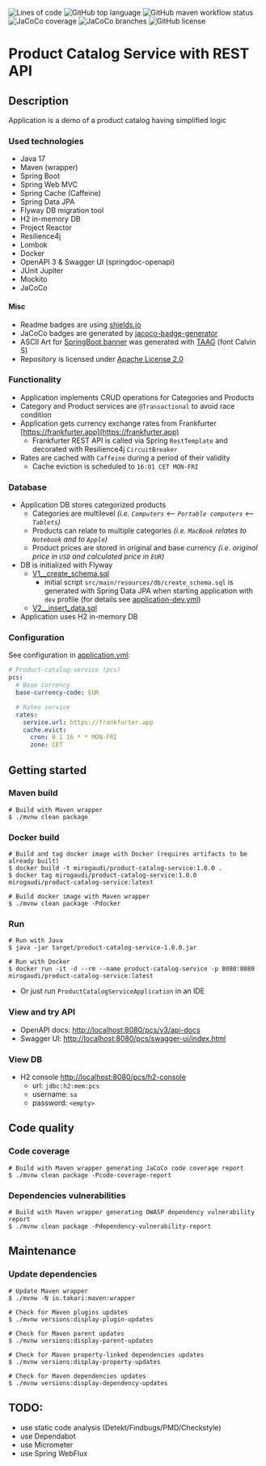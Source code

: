 ![Lines of code](https://img.shields.io/tokei/lines/github/mirogaudi/product-catalog-service)
![GitHub top language](https://img.shields.io/github/languages/top/mirogaudi/product-catalog-service)
![GitHub maven workflow status](https://img.shields.io/github/workflow/status/mirogaudi/product-catalog-service/Java_CI_with_Maven)
![JaCoCo coverage](https://img.shields.io/endpoint?url=https://raw.githubusercontent.com/mirogaudi/product-catalog-service/master/.github/badges/jacoco.json)
![JaCoCo branches](https://img.shields.io/endpoint?url=https://raw.githubusercontent.com/mirogaudi/product-catalog-service/master/.github/badges/branches.json)
![GitHub license](https://img.shields.io/github/license/mirogaudi/product-catalog-service)

# Product Catalog Service with REST API

## Description

Application is a demo of a product catalog having simplified logic

### Used technologies

- Java 17
- Maven (wrapper)
- Spring Boot
- Spring Web MVC
- Spring Cache (Caffeine)
- Spring Data JPA
- Flyway DB migration tool
- H2 in-memory DB
- Project Reactor
- Resilience4j
- Lombok
- Docker
- OpenAPI 3 & Swagger UI (springdoc-openapi)
- JUnit Jupiter
- Mockito
- JaCoCo

#### Misc

- Readme badges are using [shields.io](https://github.com/badges/shields)
- JaCoCo badges are generated by [jacoco-badge-generator](https://github.com/cicirello/jacoco-badge-generator)
- ASCII Art for [SpringBoot banner](src/main/resources/banner.txt) was generated
  with [TAAG](http://patorjk.com/software/taag/) (font Calvin S)
- Repository is licensed under [Apache License 2.0](https://www.apache.org/licenses/LICENSE-2.0.html)

### Functionality

- Application implements CRUD operations for Categories and Products
- Category and Product services are `@Transactional` to avoid race condition
- Application gets currency exchange rates from Frankfurter [https://frankfurter.app](https://frankfurter.app)
    - Frankfurter REST API is called via Spring `RestTemplate` and decorated with Resilience4j `CircuitBreaker`
- Rates are cached with `Caffeine` during a period of their validity
    - Cache eviction is scheduled to `16:01 CET MON-FRI`

### Database

- Application DB stores categorized products
    - Categories are multilevel *(i.e. `Computers` <-- `Portable computers` <-- `Tablets`)*
    - Products can relate to multiple categories *(i.e. `MacBook` relates to `Notebook` and to `Apple`)*
    - Product prices are stored in original and base currency *(i.e. original price in `USD` and calculated price
      in `EUR`)*
- DB is initialized with Flyway
    - [V1__create_schema.sql](src/main/resources/db/migration/V1__create_schema.sql)
        - initial script `src/main/resources/db/create_schema.sql` is generated with Spring Data JPA when starting
          application with `dev` profile (for details see [application-dev.yml](src/main/resources/application-dev.yml))
    - [V2__insert_data.sql](src/main/resources/db/migration/V2__insert_data.sql)
- Application uses H2 in-memory DB

### Configuration

See configuration in [application.yml](src/main/resources/application.yml):

```yaml
# Product-catalog-service (pcs)
pcs:
  # Base currency
  base-currency-code: EUR

  # Rates service
  rates:
    service.url: https://frankfurter.app
    cache.evict:
      cron: 0 1 16 * * MON-FRI
      zone: CET
```

## Getting started

### Maven build

```shell
# Build with Maven wrapper
$ ./mvnw clean package
```

### Docker build

```shell
# Build and tag docker image with Docker (requires artifacts to be already built)
$ docker build -t mirogaudi/product-catalog-service:1.0.0 .
$ docker tag mirogaudi/product-catalog-service:1.0.0 mirogaudi/product-catalog-service:latest

# Build docker image with Maven wrapper
$ ./mvnw clean package -Pdocker
```

### Run

```shell
# Run with Java
$ java -jar target/product-catalog-service-1.0.0.jar
  
# Run with Docker
$ docker run -it -d --rm --name product-catalog-service -p 8080:8080 mirogaudi/product-catalog-service:latest
```

- Or just run `ProductCatalogServiceApplication` in an IDE

### View and try API

- OpenAPI docs: [http://localhost:8080/pcs/v3/api-docs](http://localhost:8080/pcs/v3/api-docs)
- Swagger UI: [http://localhost:8080/pcs/swagger-ui/index.html](http://localhost:8080/pcs/swagger-ui/index.html)

### View DB

- H2 console [http://localhost:8080/pcs/h2-console](http://localhost:8080/pcs/h2-console)
    - url: `jdbc:h2:mem:pcs`
    - username: `sa`
    - password: `<empty>`

## Code quality

### Code coverage

```shell
# Build with Maven wrapper generating JaCoCo code coverage report
$ ./mvnw clean package -Pcode-coverage-report
```

### Dependencies vulnerabilities

```shell
# Build with Maven wrapper generating OWASP dependency vulnerability report
$ ./mvnw clean package -Pdependency-vulnerability-report
```

## Maintenance

### Update dependencies

```shell
# Update Maven wrapper
$ ./mvnw -N io.takari:maven:wrapper

# Check for Maven plugins updates
$ ./mvnw versions:display-plugin-updates

# Check for Maven parent updates
$ ./mvnw versions:display-parent-updates

# Check for Maven property-linked dependencies updates
$ ./mvnw versions:display-property-updates

# Check for Maven dependencies updates
$ ./mvnw versions:display-dependency-updates
```

## TODO:

- use static code analysis (Detekt/Findbugs/PMD/Checkstyle)
- use Dependabot
- use Micrometer
- use Spring WebFlux
